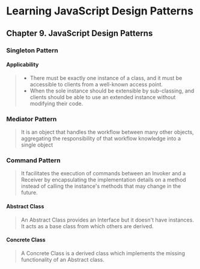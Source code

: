 # Learning JavaScript Design Patterns

## Chapter 9. JavaScript Design Patterns

### Singleton Pattern

#### Applicability

> * There must be exactly one instance of a class, and it must be accessible to clients from a well-known access point.
> * When the sole instance should be extensible by sub-classing, and clients should be able to use an extended instance without modifying their code.

### Mediator Pattern

> It is an object that handles the workflow between many other objects, aggregating the responsibility of that workflow knowledge into a single object

### Command Pattern

> It facilitates the execution of commands between an Invoker and a Receiver by encapsulating the implementation details on a method instead of calling the instance's methods that may change in the future.

#### Abstract Class

> An Abstract Class provides an Interface but it doesn't have instances. It acts as a base class from which others are derived.

#### Concrete Class

> A Concrete Class is a derived class which implements the missing functionality of an Abstract class.
